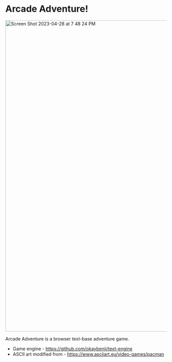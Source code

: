 # Arcade Adventure!

<img width="974" alt="Screen Shot 2023-04-28 at 7 48 24 PM" src="https://user-images.githubusercontent.com/3960256/235194683-9d984284-ba1a-43d9-a5ab-5668d9a8ea36.png">






Arcade Adventure is a browser text-base adventure game.

* Game engine - https://github.com/okaybenji/text-engine 
* ASCII art modified from - https://www.asciiart.eu/video-games/pacman
